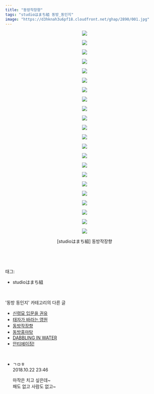 ```yaml
---
title: "동방작장향"
tags: "studioはまち組 동방_동인지"
image: "https://d3hknah3u6pf18.cloudfront.net/ghap/2890/001.jpg"
---
```

<div class="article">
<p style="text-align: center; clear: none; float: none;"><img src="{{ site.imgserver4 }}/ghap/2890/001.jpg"/></p>
<p style="text-align: center; clear: none; float: none;"><img src="{{ site.imgserver4 }}/ghap/2890/002.jpg"/></p>
<p style="text-align: center; clear: none; float: none;"><img src="{{ site.imgserver4 }}/ghap/2890/003.jpg"/></p>
<p style="text-align: center; clear: none; float: none;"><img src="{{ site.imgserver4 }}/ghap/2890/004.jpg"/></p>
<p style="text-align: center; clear: none; float: none;"><img src="{{ site.imgserver4 }}/ghap/2890/005.jpg"/></p>
<p style="text-align: center; clear: none; float: none;"><img src="{{ site.imgserver4 }}/ghap/2890/006.jpg"/></p>
<p style="text-align: center; clear: none; float: none;"><img src="{{ site.imgserver4 }}/ghap/2890/007.jpg"/></p>
<p style="text-align: center; clear: none; float: none;"><img src="{{ site.imgserver4 }}/ghap/2890/008.jpg"/></p>
<p style="text-align: center; clear: none; float: none;"><img src="{{ site.imgserver4 }}/ghap/2890/009.jpg"/></p>
<p style="text-align: center; clear: none; float: none;"><img src="{{ site.imgserver4 }}/ghap/2890/010.jpg"/></p>
<p style="text-align: center; clear: none; float: none;"><img src="{{ site.imgserver4 }}/ghap/2890/011.jpg"/></p>
<p style="text-align: center; clear: none; float: none;"><img src="{{ site.imgserver4 }}/ghap/2890/012.jpg"/></p>
<p style="text-align: center; clear: none; float: none;"><img src="{{ site.imgserver4 }}/ghap/2890/013.jpg"/></p>
<p style="text-align: center; clear: none; float: none;"><img src="{{ site.imgserver4 }}/ghap/2890/014.jpg"/></p>
<p style="text-align: center; clear: none; float: none;"><img src="{{ site.imgserver4 }}/ghap/2890/015.jpg"/></p>
<p style="text-align: center; clear: none; float: none;"><img src="{{ site.imgserver4 }}/ghap/2890/016.jpg"/></p>
<p style="text-align: center; clear: none; float: none;"><img src="{{ site.imgserver4 }}/ghap/2890/017.jpg"/></p>
<p style="text-align: center; clear: none; float: none;"><img src="{{ site.imgserver4 }}/ghap/2890/018.jpg"/></p>
<p style="text-align: center; clear: none; float: none;"><img src="{{ site.imgserver4 }}/ghap/2890/019.jpg"/></p>
<p style="text-align: center; clear: none; float: none;"><img src="{{ site.imgserver4 }}/ghap/2890/020.jpg"/></p>
<p style="text-align: center; clear: none; float: none;"><img src="{{ site.imgserver4 }}/ghap/2890/021.jpg"/></p>
<p style="text-align: center; clear: none; float: none;"><img src="{{ site.imgserver4 }}/ghap/2890/022.jpg"/></p>
<p style="text-align: center; clear: none; float: none;">[studioはまち組] 동방작장향</p>
<p><br/></p>
</div><br/>
<div class="tagTrail">
<p>태그: </p>
<ul>
<li>studioはまち組</li>
</ul>
</div><br/>
<div class="another">
<p>'동방 동인지' 카테고리의 다른 글</p>
<ul>
<li><a href="/ghap_2892">신령묘 입문을 권유</a></li>
<li><a href="/ghap_2891">태자가 바라는 영원</a></li>
<li><a href="/ghap_2890">동방작장향</a></li>
<li><a href="/ghap_2889">동방홍마탕</a></li>
<li><a href="/ghap_2887">DABBLING IN WATER</a></li>
<li><a href="/ghap_2886">안티에이징!</a></li>
</ul>
</div><br/>
<div class="cb_module cb_fluid">
<div class="cb_wrt cb_profile">
<div class="comment">
<ul>
<li class="cb_thumb_off" id="comment15359949">
<div class="cb_comment_area">
<div class="cb_info_area">
<div class="cb_section">
<span class="cb_nick_name">ㄱㅁㅎ</span>
</div>
<div class="cb_section">
<span class="cb_date">2018.10.22 23:46 </span>
</div>
</div>
<div class="cb_dsc_comment">
<p class="cb_dsc">
											마작은 치고 싶은데~<br/>
패도 없고 사람도 없고~
										</p>
</div>
</div></li>
</ul>
</div>
</div><!-- commentList close -->
</div><br/>
